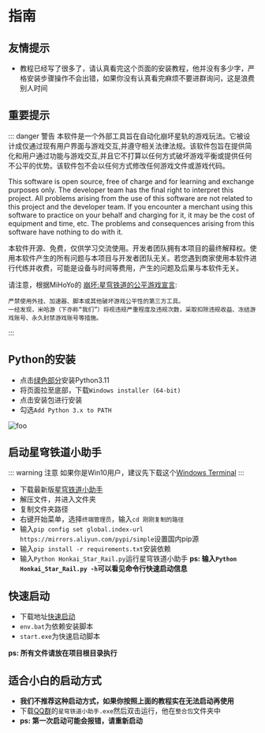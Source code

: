 <!--
 * @Author: Night-stars-1 nujj1042633805@gmail.com
 * @Date: 2023-05-23 15:45:31
 * @LastEditors: Night-stars-1 nujj1042633805@gmail.com
 * @LastEditTime: 2023-06-26 15:06:14
 * @Description: 
 * 
 * Copyright (c) 2023 by Night-stars-1, All Rights Reserved. 
-->
# 指南

## 友情提示
 * 教程已经写了很多了，请认真看完这个页面的安装教程，他并没有多少字，严格安装步骤操作不会出错，如果你没有认真看完麻烦不要进群询问，这是浪费别人时间
 
## 重要提示
::: danger 警告
本软件是一个外部工具旨在自动化崩坏星轨的游戏玩法。它被设计成仅通过现有用户界面与游戏交互,并遵守相关法律法规。该软件包旨在提供简化和用户通过功能与游戏交互,并且它不打算以任何方式破坏游戏平衡或提供任何不公平的优势。该软件包不会以任何方式修改任何游戏文件或游戏代码。

This software is open source, free of charge and for learning and exchange purposes only. The developer team has the final right to interpret this project. All problems arising from the use of this software are not related to this project and the developer team. If you encounter a merchant using this software to practice on your behalf and charging for it, it may be the cost of equipment and time, etc. The problems and consequences arising from this software have nothing to do with it.

本软件开源、免费，仅供学习交流使用。开发者团队拥有本项目的最终解释权。使用本软件产生的所有问题与本项目与开发者团队无关。若您遇到商家使用本软件进行代练并收费，可能是设备与时间等费用，产生的问题及后果与本软件无关。


请注意，根据MiHoYo的 [崩坏:星穹铁道的公平游戏宣言](https://sr.mihoyo.com/news/111246?nav=news&type=notice):
```md:no-line-numbers
严禁使用外挂、加速器、脚本或其他破坏游戏公平性的第三方工具。
一经发现，米哈游（下亦称“我们”）将视违规严重程度及违规次数，采取扣除违规收益、冻结游戏账号、永久封禁游戏账号等措施。
```
:::

## Python的安装
 * 点击[绿色部分](https://www.python.org/downloads/release/python-3113/)安装Python3.11
 * 将页面拉至底部，下载`Windows installer (64-bit)`
 * 点击安装包进行安装
 * 勾选`Add Python 3.x to PATH`
 <img src="https://img06.mifile.cn/v1/MI_542ED8B1722DC/126cb397275a9756877965f2b16313e1.png" alt="foo">

## 启动星穹铁道小助手
::: warning 注意
如果你是Win10用户，建议先下载这个[Windows Terminal](https://www.microsoft.com/store/productId/9N0DX20HK701)
:::
 * 下载最新版[星穹铁道小助手](https://github.com/Starry-Wind/StarRailAssistant/releases/latest)
 * 解压文件，并进入文件夹
 * 复制文件夹路径
 * 右键开始菜单，选择`终端管理员`，输入`cd 刚刚复制的路径`
 * 输入`pip config set global.index-url https://mirrors.aliyun.com/pypi/simple`设置国内pip源
 * 输入`pip install -r requirements.txt`安装依赖
 * 输入`Python Honkai_Star_Rail.py`运行星穹铁道小助手
**ps: 输入`Python Honkai_Star_Rail.py -h`可以看见命令行快速启动信息**

## 快速启动
 * 下载地址[快速启动](https://github.com/Starry-Wind/StarRailAssistant/releases/tag/快速启动)
 * `env.bat`为依赖安装脚本
 * `start.exe`为快速启动脚本
 
**ps: 所有文件请放在项目根目录执行**

## 适合小白的启动方式
 * **我们不推荐这种启动方式，如果你按照上面的教程实在无法启动再使用**
 * 下载[QQ群](https://qm.qq.com/cgi-bin/qm/qr?k=xdCO46fHlVcY7D2L7elXzqcxL3nyTGnW&jump_from=webapi&authKey=uWZooQ2szv+nG/re7luCKn8LW1KibSb0vvi0FycA45Mglm5AGM1GP2iJ+SiWmDwg)的`星穹铁道小助手.exe`然后双击运行，他在`整合包`文件夹中
 * **ps: 第一次启动可能会报错，请重新启动**
